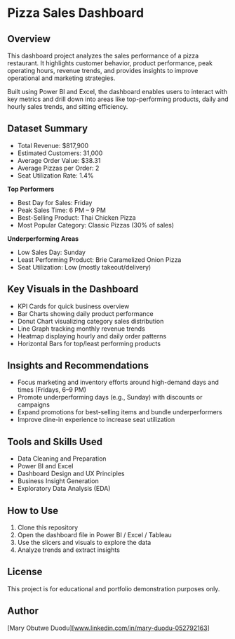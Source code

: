 # Pizza Sales Dashboard

## Overview

This dashboard project analyzes the sales performance of a pizza restaurant. It highlights customer behavior, product performance, peak operating hours, revenue trends, and provides insights to improve operational and marketing strategies.

Built using Power BI and Excel, the dashboard enables users to interact with key metrics and drill down into areas like top-performing products, daily and hourly sales trends, and sitting efficiency.

## Dataset Summary

- Total Revenue: $817,900  
- Estimated Customers: 31,000  
- Average Order Value: $38.31  
- Average Pizzas per Order: 2  
- Seat Utilization Rate: 1.4%

**Top Performers**  
- Best Day for Sales: Friday  
- Peak Sales Time: 6 PM – 9 PM  
- Best-Selling Product: Thai Chicken Pizza  
- Most Popular Category: Classic Pizzas (30% of sales)

**Underperforming Areas**  
- Low Sales Day: Sunday  
- Least Performing Product: Brie Caramelized Onion Pizza  
- Seat Utilization: Low (mostly takeout/delivery)

## Key Visuals in the Dashboard

- KPI Cards for quick business overview  
- Bar Charts showing daily product performance  
- Donut Chart visualizing category sales distribution  
- Line Graph tracking monthly revenue trends  
- Heatmap displaying hourly and daily order patterns  
- Horizontal Bars for top/least performing products

## Insights and Recommendations

- Focus marketing and inventory efforts around high-demand days and times (Fridays, 6–9 PM)  
- Promote underperforming days (e.g., Sunday) with discounts or campaigns  
- Expand promotions for best-selling items and bundle underperformers  
- Improve dine-in experience to increase seat utilization  

## Tools and Skills Used

- Data Cleaning and Preparation  
- Power BI and Excel  
- Dashboard Design and UX Principles  
- Business Insight Generation  
- Exploratory Data Analysis (EDA)

## How to Use

1. Clone this repository  
2. Open the dashboard file in Power BI / Excel / Tableau  
3. Use the slicers and visuals to explore the data  
4. Analyze trends and extract insights

## License

This project is for educational and portfolio demonstration purposes only.

## Author
[Mary Obutwe Duodu][www.linkedin.com/in/mary-duodu-052792163]

